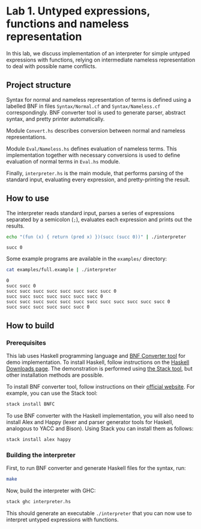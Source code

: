 # Lab 1. Untyped expressions, functions and nameless representation

In this lab, we discuss implementation of an interpreter for simple untyped expressions with functions, relying on intermediate nameless representation to deal with possible name conflicts.

## Project structure

Syntax for normal and nameless representation of terms is defined using a labelled BNF in files `Syntax/Normal.cf` and `Syntax/Nameless.cf` correspondingly. BNF converter tool is used to generate parser, abstract syntax, and pretty printer automatically.

Module `Convert.hs` describes conversion between normal and nameless representations.

Module `Eval/Nameless.hs` defines evaluation of nameless terms. This implementation together with necessary conversions is used to define evaluation of normal terms in `Eval.hs` module.

Finally, `interpreter.hs` is the main module, that performs parsing of the standard input, evaluating every expression, and pretty-printing the result.

## How to use

The interpreter reads standard input, parses a series of expressions separated by a semicolon (`;`), evaluates each expression and prints out the results.

```sh
echo "(fun (x) { return (pred x) })(succ (succ 0))" | ./interpreter
```
```
succ 0
```

Some example programs are available in the `examples/` directory:

```sh
cat examples/full.example | ./interpreter
```
```
0
succ succ 0
succ succ succ succ succ succ succ succ 0
succ succ succ succ succ succ succ 0
succ succ succ succ succ succ succ succ succ succ succ succ 0
succ succ succ succ succ succ 0
```

## How to build

### Prerequisites

This lab uses Haskell programming language and [BNF Converter tool](http://bnfc.digitalgrammars.com) for demo implementation.
To install Haskell, follow instructions on the [Haskell Downloads page](https://www.haskell.org/downloads/). The demonstration is performed using [the Stack tool](https://docs.haskellstack.org), but other installation methods are possible.

To install BNF converter tool, follow instructions on their [official website](http://bnfc.digitalgrammars.com). For example, you can use the Stack tool:

```sh
stack install BNFC
```

To use BNF converter with the Haskell implementation, you will also need to install Alex and Happy (lexer and parser generator tools for Haskell, analogous to YACC and Bison). Using Stack you can install them as follows:

```sh
stack install alex happy
```

### Building the interpreter

First, to run BNF converter and generate Haskell files for the syntax, run:

```sh
make
```

Now, build the interpreter with GHC:

```sh
stack ghc interpreter.hs
```

This should generate an executable `./interpreter` that you can now use to interpret untyped expressions with functions.
